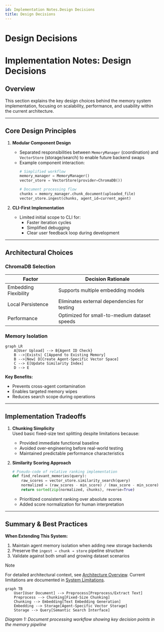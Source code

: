 ```yaml
---
id: Implementation Notes.Design Decisions
title: Design Decisions
---
```

# Design Decisions
# Implementation Notes: Design Decisions

## Overview  
This section explains the key design choices behind the memory system implementation, focusing on scalability, performance, and usability within the current architecture.

---

## Core Design Principles

1. **Modular Component Design**  
   - Separated responsibilities between `MemoryManager` (coordination) and `VectorStore` (storage/search) to enable future backend swaps
   - Example component interaction:
     ```python
     # Simplified workflow
     memory_manager = MemoryManager()
     vector_store = VectorStore(provider=ChromaDB())
     
     # Document processing flow
     chunks = memory_manager.chunk_document(uploaded_file)
     vector_store.ingest(chunks, agent_id=current_agent)
     ```

2. **CLI-First Implementation**  
   - Limited initial scope to CLI for:
     - Faster iteration cycles
     - Simplified debugging
     - Clear user feedback loop during development

---

## Architectural Choices

### ChromaDB Selection  
| Factor | Decision Rationale |
|--------|--------------------|
| Embedding Flexibility | Supports multiple embedding models |
| Local Persistence | Eliminates external dependencies for testing |
| Performance | Optimized for small-to-medium dataset speeds |

### Memory Isolation  
```mermaid
graph LR
    A[User Upload] --> B{Agent ID Check}
    B -->|Exists| C[Append to Existing Memory]
    B -->|New| D[Create Agent-Specific Vector Space]
    C --> E[Update Similarity Index]
    D --> E
```

**Key Benefits:**  
- Prevents cross-agent contamination
- Enables targeted memory wipes
- Reduces search scope during operations

---

## Implementation Tradeoffs

1. **Chunking Simplicity**  
   Used basic fixed-size text splitting despite limitations because:
   - Provided immediate functional baseline
   - Avoided over-engineering before real-world testing
   - Maintained predictable performance characteristics

2. **Similarity Scoring Approach**  
   ```python
   # Pseudo-code of relative ranking implementation
   def find_relevant_memories(query):
       raw_scores = vector_store.similarity_search(query)
       normalized = (raw_scores - min_score) / (max_score - min_score)
       return sorted(zip(normalized, chunks), reverse=True)
   ```
   - Prioritized consistent ranking over absolute scores
   - Added score normalization for human interpretation

---

## Summary & Best Practices

**When Extending This System:**
1. Maintain agent memory isolation when adding new storage backends
2. Preserve the `ingest → chunk → store` pipeline structure
3. Validate against both small and growing dataset scenarios

> [!NOTE]
> For detailed architectural context, see [Architecture Overview](#architecture-overview). Current limitations are documented in [System Limitations](#limitationsfuture-work).

```mermaid
graph TB
    User[User Document] --> Preprocess[Preprocess/Extract Text]
    Preprocess --> Chunking[Fixed-Size Chunking]
    Chunking --> Embedding[Text Embedding Generation]
    Embedding --> Storage[Agent-Specific Vector Storage]
    Storage --> Query[Semantic Search Interface]
```

*Diagram 1: Document processing workflow showing key decision points in the memory pipeline*
